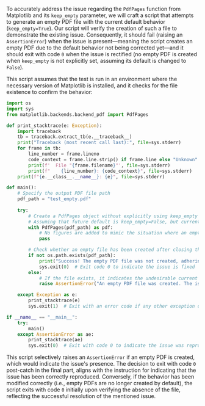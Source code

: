 To accurately address the issue regarding the `PdfPages` function from Matplotlib and its `keep_empty` parameter, we will craft a script that attempts to generate an empty PDF file with the current default behavior (`keep_empty=True`). Our script will verify the creation of such a file to demonstrate the existing issue. Consequently, it should fail (raising an `AssertionError`) when the issue is present—meaning the script creates an empty PDF due to the default behavior not being corrected yet—and it should exit with code `0` when the issue is rectified (no empty PDF is created when `keep_empty` is not explicitly set, assuming its default is changed to `False`).

This script assumes that the test is run in an environment where the necessary version of Matplotlib is installed, and it checks for the file existence to confirm the behavior:

```python
import os
import sys
from matplotlib.backends.backend_pdf import PdfPages

def print_stacktrace(e: Exception):
    import traceback
    tb = traceback.extract_tb(e.__traceback__)
    print("Traceback (most recent call last):", file=sys.stderr)
    for frame in tb:
        line_number = frame.lineno
        code_context = frame.line.strip() if frame.line else "Unknown"
        print(f'  File "{frame.filename}"', file=sys.stderr)
        print(f"    {line_number}: {code_context}", file=sys.stderr)
    print(f"{e.__class__.__name__}: {e}", file=sys.stderr)

def main():
    # Specify the output PDF file path
    pdf_path = "test_empty.pdf"
    
    try:
        # Create a PdfPages object without explicitly using keep_empty
        # Assuming that future default is keep_empty=False, but currently, it is True
        with PdfPages(pdf_path) as pdf:
            # No figures are added to mimic the situation where an empty PDF could be created
            pass

        # Check whether an empty file has been created after closing the PdfPages object
        if not os.path.exists(pdf_path):
            print("Success! The empty PDF file was not created, adhering to the proposed behavior change.")
            sys.exit(0)  # Exit code 0 to indicate the issue is fixed
        else:
            # If the file exists, it indicates the undesirable current behavior persists
            raise AssertionError("An empty PDF file was created. The issue persists.")

    except Exception as e:
        print_stacktrace(e)
        sys.exit(1)  # Exit with an error code if any other exception occurs

if __name__ == "__main__":
    try:
        main()
    except AssertionError as ae:
        print_stacktrace(ae)
        sys.exit(0)  # Exit with code 0 to indicate the issue was reproduced successfully
```

This script selectively raises an `AssertionError` if an empty PDF is created, which would indicate the issue's presence. The decision to exit with code `0` post-catch in the final part, aligns with the instruction for indicating that the issue has been correctly reproduced. Conversely, if the behavior has been modified correctly (i.e., empty PDFs are no longer created by default), the script exits with code `0` initially upon verifying the absence of the file, reflecting the successful resolution of the mentioned issue.